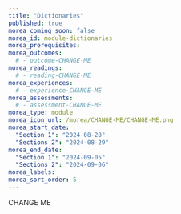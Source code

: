 ```yaml
---
title: "Dictionaries"
published: true
morea_coming_soon: false
morea_id: module-dictionaries
morea_prerequisites:
morea_outcomes:
  # - outcome-CHANGE-ME
morea_readings:
  # - reading-CHANGE-ME
morea_experiences:
  # - experience-CHANGE-ME
morea_assessments:
  # - assessment-CHANGE-ME
morea_type: module
morea_icon_url: /morea/CHANGE-ME/CHANGE-ME.png
morea_start_date:
  "Section 1": "2024-08-28"
  "Sections 2": "2024-08-29"
morea_end_date:
  "Section 1": "2024-09-05"
  "Sections 2": "2024-09-06"
morea_labels:
morea_sort_order: 5
---
```


CHANGE ME
